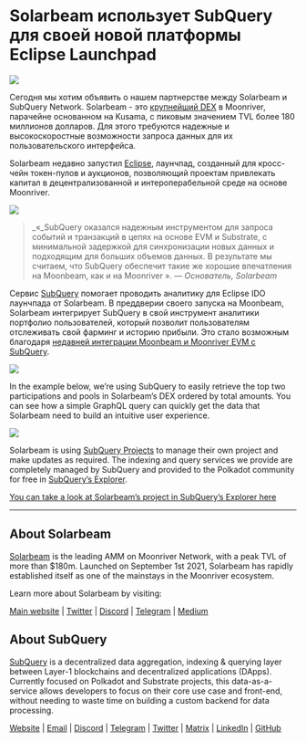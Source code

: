 # Solarbeam использует SubQuery для своей новой платформы Eclipse Launchpad

![](https://miro.medium.com/max/1400/1*ZG9NqT9GIXax5SBpNn5ipg.png)

Сегодня мы хотим объявить о нашем партнерстве между Solarbeam и SubQuery Network. Solarbeam - это [крупнейший DEX](https://defillama.com/chain/Moonriver) в Moonriver, парачейне основанном на Kusama, с пиковым значением TVL более 180 миллионов долларов. Для этого требуются надежные и высокоскоростные возможности запроса данных для их пользовательского интерфейса.

Solarbeam недавно запустил [Eclipse](https://app.solarbeam.io/eclipse), лаунчпад, созданный для кросс-чейн токен-пулов и аукционов, позволяющий проектам привлекать капитал в децентрализованной и интероперабельной среде на основе Moonriver.

![](https://miro.medium.com/max/1400/1*IbRN8EnymWvqvh0sx_PNKw.png)

> _«_SubQuery оказался надежным инструментом для запроса событий и транзакций в цепях на основе EVM и Substrate, с минимальной задержкой для синхронизации новых данных и подходящим для больших объемов данных. В результате мы считаем, что SubQuery обеспечит такие же хорошие впечатления на Moonbeam, как и на Moonriver ». _— Основатель, Solarbeam_

Сервис [SubQuery](https://subquery.network/) помогает проводить аналитику для Eclipse IDO лаунчпада от Solarbeam. В преддверии своего запуска на Moonbeam, Solarbeam интегрирует SubQuery в свой инструмент аналитики портфолио пользователей, который позволит пользователям отслеживать свой фарминг и историю прибыли. Это стало возможным благодаря [недавней интеграции Moonbeam и Moonriver EVM с SubQuery](https://subquery.medium.com/subquery-adds-ethereum-virtual-machine-evm-functionality-in-integration-with-moonbeam-and-ddbcdf0fd8ff).

![](https://miro.medium.com/max/1400/1*6_iO6tLt4RxxMvs8u-F_Bg.png)

In the example below, we’re using SubQuery to easily retrieve the top two participations and pools in Solarbeam’s DEX ordered by total amounts. You can see how a simple GraphQL query can quickly get the data that Solarbeam need to build an intuitive user experience.

![](https://miro.medium.com/max/1400/1*5iCwSaU96UtDMFA1MruRlA.png)

Solarbeam is using [SubQuery Projects](https://project.subquery.network/) to manage their own project and make updates as required. The indexing and query services we provide are completely managed by SubQuery and provided to the Polkadot community for free in [SubQuery’s Explorer](https://explorer.subquery.network/).

[You can take a look at Solarbeam’s project in SubQuery’s Explorer here](https://explorer.subquery.network/subquery/csntest/eclipse)

---

## About Solarbeam

[Solarbeam](https://solarbeam.io/) is the leading AMM on Moonriver Network, with a peak TVL of more than $180m. Launched on September 1st 2021, Solarbeam has rapidly established itself as one of the mainstays in the Moonriver ecosystem.

Learn more about Solarbeam by visiting:

[Main website](https://solarbeam.io/exchange/swap) | [Twitter](https://twitter.com/solarbeamio) | [Discord](http://discord.gg/rK4AjZXuwf) | [Telegram](http://t.me/solarbeamio) | [Medium](https://solarbeam.medium.com/)

## About SubQuery

[SubQuery](https://subquery.network/) is a decentralized data aggregation, indexing & querying layer between Layer-1 blockchains and decentralized applications (DApps). Currently focused on Polkadot and Substrate projects, this data-as-a-service allows developers to focus on their core use case and front-end, without needing to waste time on building a custom backend for data processing.

[Website](https://subquery.network/) | [Email](mailto:hello@subquery.network) | [Discord](https://discord.com/invite/78zg8aBSMG) | [Telegram](https://t.me/subquerynetwork) | [Twitter](https://twitter.com/subquerynetwork) | [Matrix](https://matrix.to/#/#subquery:matrix.org) | [LinkedIn](https://www.linkedin.com/company/subquery) | [GitHub](https://github.com/subquery)
